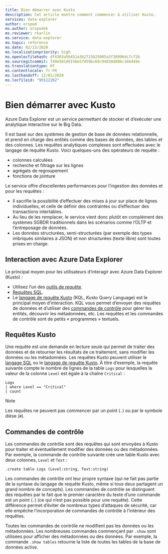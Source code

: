 ```yaml
---
title: Bien démarrer avec Kusto
description: Cet article montre comment commencer à utiliser Kusto.
services: data-explorer
author: orspod
ms.author: orspodek
ms.reviewer: rkarlin
ms.service: data-explorer
ms.topic: reference
ms.date: 02/13/2020
ms.localizationpriority: high
ms.openlocfilehash: df4303a56451a3b2723625005a3f38996dc7cf26
ms.sourcegitcommit: f49e581d9156e57459bc69c94838d886c166449e
ms.translationtype: HT
ms.contentlocale: fr-FR
ms.lasthandoff: 12/01/2020
ms.locfileid: "95512262"
---
```

# <a name="getting-started-with-kusto"></a>Bien démarrer avec Kusto

Azure Data Explorer est un service permettant de stocker et d’exécuter une analytique interactive sur le Big Data.

Il est basé sur des systèmes de gestion de base de données relationnelle, et prend en charge des entités comme des bases de données, des tables et des colonnes. Les requêtes analytiques complexes sont effectuées avec le langage de requête Kusto. Voici quelques-uns des opérateurs de requête :
* colonnes calculées
* recherche et filtrage sur les lignes
* agrégats de regroupement
* fonctions de jointure

Le service offre d’excellentes performances pour l’ingestion des données et pour les requêtes : 
* Il sacrifie la possibilité d’effectuer des mises à jour sur place de lignes individuelles, et celle de définir des contraintes ou d’effectuer des transactions intertables. 
* Au lieu de les remplacer, le service vient donc plutôt en complément des systèmes SGBDR traditionnels dans les scénarios comme l’OLTP et l’entreposage de données.
* Les données structurées, semi-structurées (par exemple des types imbriqués similaires à JSON) et non structurées (texte libre) sont toutes prises en charge.

## <a name="interacting-with-azure-data-explorer"></a>Interaction avec Azure Data Explorer

Le principal moyen pour les utilisateurs d’interagir avec Azure Data Explorer (Kusto) :
* Utilisez l’un des [outils de requête](../../tools-integrations-overview.md#azure-data-explorer-query-tools). 
* [Requêtes SQL](../api/tds/t-sql.md).
*  Le [langage de requête Kusto](../query/index.md) (KQL, Kusto Query Language) est le principal moyen d’interaction. KQL vous permet d’envoyer des requêtes de données et d’utiliser des [commandes de contrôle](../management/index.md) pour gérer les entités, découvrir les métadonnées, etc.
Les requêtes et les commandes de contrôle sont de petits « programmes » textuels.

## <a name="kusto-queries"></a>Requêtes Kusto

Une requête est une demande en lecture seule qui permet de traiter des données et de retourner les résultats de ce traitement, sans modifier les données ou les métadonnées. Les requêtes Kusto peuvent utiliser le [langage SQL](../api/tds/t-sql.md) ou le [langage de requête Kusto](../query/index.md). À titre d’exemple, la requête suivante compte le nombre de lignes de la table `Logs` pour lesquelles la valeur de la colonne `Level` est égale à la chaîne `Critical` :

```kusto
Logs
| where Level == "Critical"
| count
```

> [!NOTE]
> Les requêtes ne peuvent pas commencer par un point (`.`) ou par le symbole dièse (`#`).

## <a name="control-commands"></a>Commandes de contrôle

Les commandes de contrôle sont des requêtes qui sont envoyées à Kusto pour traiter et éventuellement modifier des données ou des métadonnées. Par exemple, la commande de contrôle suivante crée une table Kusto avec deux colonnes, `Level` et `Text` :

```kusto
.create table Logs (Level:string, Text:string)
```

Les commandes de contrôle ont leur propre syntaxe (qui ne fait pas partie de la syntaxe du langage de requête Kusto, même si tous deux partagent un grand nombre de concepts). Les commandes de contrôle se distinguent des requêtes par le fait que le premier caractère du texte d’une commande est un point (`.`) (ce qui n’est pas possible pour une requête).
Cette différence permet d’éviter de nombreux types d’attaques de sécurité, car elle empêche l’incorporation de commandes de contrôle à l’intérieur des requêtes.

Toutes les commandes de contrôle ne modifient pas les données ou les métadonnées. Les nombreuses commandes commençant par `.show` sont utilisées pour afficher des métadonnées ou des données. Par exemple, la commande `.show tables` retourne la liste de toutes les tables de la base de données active.
